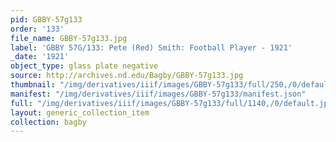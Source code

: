 ```yaml
---
pid: GBBY-57g133
order: '133'
file_name: GBBY-57g133.jpg
label: 'GBBY 57G/133: Pete (Red) Smith: Football Player - 1921'
_date: '1921'
object_type: glass plate negative
source: http://archives.nd.edu/Bagby/GBBY-57g133.jpg
thumbnail: "/img/derivatives/iiif/images/GBBY-57g133/full/250,/0/default.jpg"
manifest: "/img/derivatives/iiif/images/GBBY-57g133/manifest.json"
full: "/img/derivatives/iiif/images/GBBY-57g133/full/1140,/0/default.jpg"
layout: generic_collection_item
collection: bagby
---
```

